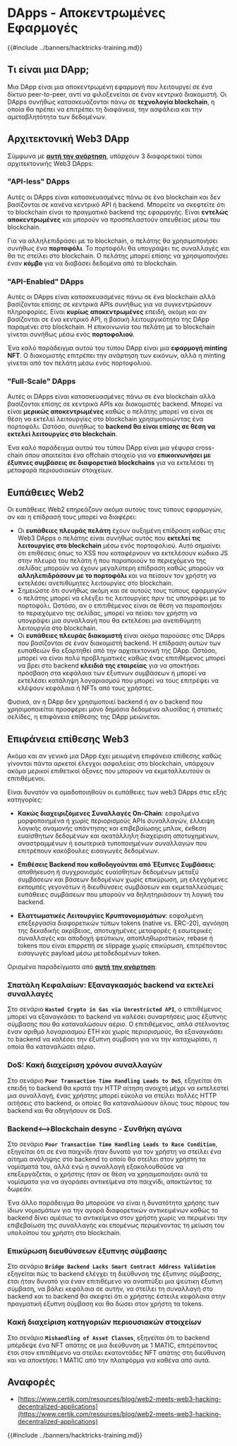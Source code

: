 # DApps - Αποκεντρωμένες Εφαρμογές

{{#include ../banners/hacktricks-training.md}}

## Τι είναι μια DApp;

Μια DApp είναι μια αποκεντρωμένη εφαρμογή που λειτουργεί σε ένα δίκτυο peer-to-peer, αντί να φιλοξενείται σε έναν κεντρικό διακομιστή. Οι DApps συνήθως κατασκευάζονται πάνω σε **τεχνολογία blockchain**, η οποία θα πρέπει να επιτρέπει τη διαφάνεια, την ασφάλεια και την αμεταβλητότητα των δεδομένων.

## Αρχιτεκτονική Web3 DApp

Σύμφωνα με [**αυτή την ανάρτηση**](https://www.certik.com/resources/blog/web2-meets-web3-hacking-decentralized-applications), υπάρχουν 3 διαφορετικοί τύποι αρχιτεκτονικής Web3 DApps:

### "API-less" DApps

Αυτές οι DApps είναι κατασκευασμένες πάνω σε ένα blockchain και δεν βασίζονται σε κανένα κεντρικό API ή backend. Μπορείτε να σκεφτείτε ότι το blockchain είναι το πραγματικό backend της εφαρμογής. Είναι **εντελώς αποκεντρωμένες** και μπορούν να προσπελαστούν απευθείας μέσω του blockchain.

Για να αλληλεπιδράσει με το blockchain, ο πελάτης θα χρησιμοποιήσει συνήθως ένα **πορτοφόλι**. Το πορτοφόλι θα υπογράψει τις συναλλαγές και θα τις στείλει στο blockchain. Ο πελάτης μπορεί επίσης να χρησιμοποιήσει έναν **κόμβο** για να διαβάσει δεδομένα από το blockchain.

### "API-Enabled" DApps

Αυτές οι DApps είναι κατασκευασμένες πάνω σε ένα blockchain αλλά βασίζονται επίσης σε κεντρικά APIs συνήθως για να συγκεντρώσουν πληροφορίες. Είναι **κυρίως αποκεντρωμένες** επειδή, ακόμη και αν βασίζονται σε ένα κεντρικό API, η βασική λειτουργικότητα της DApp παραμένει στο blockchain. Η επικοινωνία του πελάτη με το blockchain γίνεται συνήθως μέσω ενός **πορτοφολιού**.

Ένα καλό παράδειγμα αυτού του τύπου DApp είναι μια **εφαρμογή minting NFT**. Ο διακομιστής επιτρέπει την ανάρτηση των εικόνων, αλλά η minting γίνεται από τον πελάτη μέσω ενός πορτοφολιού.

### "Full-Scale" DApps

Αυτές οι DApps είναι κατασκευασμένες πάνω σε ένα blockchain αλλά βασίζονται επίσης σε κεντρικά APIs και διακομιστές backend. Μπορεί να είναι **μερικώς αποκεντρωμένες** καθώς ο πελάτης μπορεί να είναι σε θέση να εκτελεί λειτουργίες στο blockchain χρησιμοποιώντας ένα πορτοφόλι. Ωστόσο, συνήθως το **backend θα είναι επίσης σε θέση να εκτελεί λειτουργίες στο blockchain**.

Ένα καλό παράδειγμα αυτού του τύπου DApp είναι μια γέφυρα cross-chain όπου απαιτείται ένα offchain στοιχείο για να **επικοινωνήσει με έξυπνες συμβάσεις σε διαφορετικά blockchains** για να εκτελέσει τη μεταφορά περιουσιακών στοιχείων.

## Ευπάθειες Web2

Οι ευπάθειες Web2 επηρεάζουν ακόμα αυτούς τους τύπους εφαρμογών, αν και η επίδρασή τους μπορεί να διαφέρει:

- Οι **ευπάθειες πλευράς πελάτη** έχουν αυξημένη επίδραση καθώς στις Web3 DApps ο πελάτης είναι συνήθως αυτός που **εκτελεί τις λειτουργίες στο blockchain** μέσω ενός πορτοφολιού. Αυτό σημαίνει ότι επιθέσεις όπως το XSS που καταφέρνουν να εκτελέσουν κώδικα JS στην πλευρά του πελάτη ή που παραποιούν το περιεχόμενο της σελίδας μπορούν να έχουν μεγαλύτερη επίδραση καθώς μπορούν να **αλληλεπιδράσουν με το πορτοφόλι** και να πείσουν τον χρήστη να εκτελέσει ανεπιθύμητες λειτουργίες στο blockchain.
- Σημειώστε ότι συνήθως ακόμη και σε αυτούς τους τύπους εφαρμογών ο πελάτης μπορεί να ελέγξει τις λειτουργίες πριν τις υπογράψει με το πορτοφόλι. Ωστόσο, αν ο επιτιθέμενος είναι σε θέση να παραποιήσει το περιεχόμενο της σελίδας, μπορεί να πείσει τον χρήστη να υπογράψει μια συναλλαγή που θα εκτελέσει μια ανεπιθύμητη λειτουργία στο blockchain.
- Οι **ευπάθειες πλευράς διακομιστή** είναι ακόμα παρούσες στις DApps που βασίζονται σε έναν διακομιστή backend. Η επίδραση αυτών των ευπαθειών θα εξαρτηθεί από την αρχιτεκτονική της DApp. Ωστόσο, μπορεί να είναι πολύ προβληματικές καθώς ένας επιτιθέμενος μπορεί να βρει στο backend **κλειδιά της εταιρείας** για να αποκτήσει πρόσβαση στα κεφάλαια των έξυπνων συμβάσεων ή μπορεί να εκτελέσει κατάληψη λογαριασμού που μπορεί να τους επιτρέψει να κλέψουν κεφάλαια ή NFTs από τους χρήστες.

Φυσικά, αν η DApp δεν χρησιμοποιεί backend ή αν ο backend που χρησιμοποιείται προσφέρει μόνο δημόσια δεδομένα αλυσίδας ή στατικές σελίδες, η επιφάνεια επίθεσης της DApp μειώνεται.

## Επιφάνεια επίθεσης Web3

Ακόμα και αν γενικά μια DApp έχει μειωμένη επιφάνεια επίθεσης καθώς γίνονται πάντα αρκετοί έλεγχοι ασφαλείας στο blockchain, υπάρχουν ακόμα μερικοί επιθετικοί άξονες που μπορούν να εκμεταλλευτούν οι επιτιθέμενοι.

Είναι δυνατόν να ομαδοποιηθούν οι ευπάθειες των web3 DApps στις εξής κατηγορίες:

- **Κακώς διαχειριζόμενες Συναλλαγές On-Chain**: εσφαλμένα μορφοποιημένα ή χωρίς περιορισμούς APIs συναλλαγών, έλλειψη λογικής αναμονής απάντησης και επιβεβαίωσης μπλοκ, έκθεση ευαίσθητων δεδομένων και ακατάλληλη διαχείριση αποτυχημένων, αναστραμμένων ή εσωτερικά τυποποιημένων συναλλαγών που επιτρέπουν κακόβουλες εισαγωγές δεδομένων.

- **Επιθέσεις Backend που καθοδηγούνται από Έξυπνες Συμβάσεις**: αποθήκευση ή συγχρονισμός ευαίσθητων δεδομένων μεταξύ συμβάσεων και βάσεων δεδομένων χωρίς επικύρωση, μη ελεγχόμενες εκπομπές γεγονότων ή διευθύνσεις συμβάσεων και εκμεταλλεύσιμες ευπάθειες συμβάσεων που μπορούν να δηλητηριάσουν τη λογική του backend.

- **Ελαττωματικές Λειτουργίες Κρυπτονομισμάτων**: εσφαλμένη επεξεργασία διαφορετικών τύπων tokens (native vs. ERC-20), αγνόηση της δεκαδικής ακρίβειας, αποτυχημένες μεταφορές ή εσωτερικές συναλλαγές και αποδοχή ψεύτικων, αποπληθωριστικών, rebase ή tokens που είναι επιρρεπή σε slippage χωρίς επικύρωση, επιτρέποντας εισαγωγές payload μέσω μεταδεδομένων token.

Ορισμένα παραδείγματα από [**αυτή την ανάρτηση**](https://www.certik.com/resources/blog/web2-meets-web3-hacking-decentralized-applications):

### Σπατάλη Κεφαλαίων: Εξαναγκασμός backend να εκτελεί συναλλαγές

Στο σενάριο **`Wasted Crypto in Gas via Unrestricted API`**, ο επιτιθέμενος μπορεί να εξαναγκάσει το backend να καλέσει συναρτήσεις μιας έξυπνης σύμβασης που θα καταναλώσουν αέριο. Ο επιτιθέμενος, απλά στέλνοντας έναν αριθμό λογαριασμού ETH και χωρίς περιορισμούς, θα εξαναγκάσει το backend να καλέσει την έξυπνη σύμβαση για να την καταχωρίσει, η οποία θα καταναλώσει αέριο.

### DoS: Κακή διαχείριση χρόνου συναλλαγών

Στο σενάριο **`Poor Transaction Time Handling Leads to DoS`**, εξηγείται ότι επειδή το backend θα κρατά την HTTP αίτηση ανοιχτή μέχρι να εκτελεστεί μια συναλλαγή, ένας χρήστης μπορεί εύκολα να στείλει πολλές HTTP αιτήσεις στο backend, οι οποίες θα καταναλώσουν όλους τους πόρους του backend και θα οδηγήσουν σε DoS.

### Backend<-->Blockchain desync - Συνθήκη αγώνα

Στο σενάριο **`Poor Transaction Time Handling Leads to Race Condition`**, εξηγείται ότι σε ένα παιχνίδι ήταν δυνατό για τον χρήστη να στείλει ένα αίτημα ανάληψης στο backend το οποίο θα στείλει στον χρήστη τα νομίσματά του, αλλά ενώ η συναλλαγή εξακολουθούσε να επεξεργάζεται, ο χρήστης ήταν σε θέση να χρησιμοποιήσει αυτά τα νομίσματα για να αγοράσει αντικείμενα στο παιχνίδι, αποκτώντας τα δωρεάν.

Ένα άλλο παράδειγμα θα μπορούσε να είναι η δυνατότητα χρήσης των ίδιων νομισμάτων για την αγορά διαφορετικών αντικειμένων καθώς το backend δίνει αμέσως το αντικείμενο στον χρήστη χωρίς να περιμένει την επιβεβαίωση της συναλλαγής και επομένως περιμένοντας τη μείωση του υπολοίπου του χρήστη στο blockchain.

### Επικύρωση διευθύνσεων έξυπνης σύμβασης

Στο σενάριο **`Bridge Backend Lacks Smart Contract Address Validation`** εξηγείται πώς το backend ελέγχει τη διεύθυνση της έξυπνης σύμβασης, έτσι ήταν δυνατό για έναν επιτιθέμενο να αναπτύξει μια ψεύτικη έξυπνη σύμβαση, να βάλει κεφάλαια σε αυτήν, να στείλει τη συναλλαγή στο backend και το backend θα σκεφτεί ότι ο χρήστης έστειλε κεφάλαια στην πραγματική έξυπνη σύμβαση και θα δώσει στον χρήστη τα tokens.

### Κακή διαχείριση κατηγοριών περιουσιακών στοιχείων

Στο σενάριο **`Mishandling of Asset Classes`**, εξηγείται ότι το backend μπέρδεψε ένα NFT απάτης σε μια διεύθυνση με 1 MATIC, επιτρέποντας έτσι στον επιτιθέμενο να στείλει εκατοντάδες NFT απάτης στη διεύθυνση και να αποκτήσει 1 MATIC από την πλατφόρμα για καθένα από αυτά.

## Αναφορές
- [https://www.certik.com/resources/blog/web2-meets-web3-hacking-decentralized-applications](https://www.certik.com/resources/blog/web2-meets-web3-hacking-decentralized-applications)

{{#include ../banners/hacktricks-training.md}}
